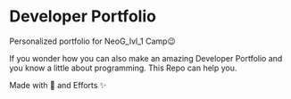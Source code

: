 # Developer Portfolio
Personalized portfolio for NeoG_lvl_1 Camp😉 

If you wonder how you can also make an amazing Developer Portfolio and you know a little about programming. This Repo can help you.

Made with 💖 and Efforts ✨
